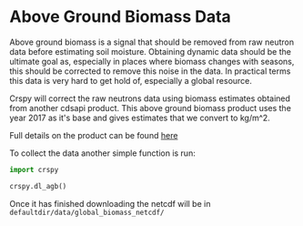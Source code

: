 # **Above Ground Biomass Data**

Above ground biomass is a signal that should be removed from raw neutron data before estimating soil moisture. Obtaining dynamic data should be the ultimate goal as, especially in places where biomass changes with seasons, this should be corrected to remove this noise in the data. In practical terms this data is very hard to get hold of, especially a global resource. 

Crspy will correct the raw neutrons data using biomass estimates obtained from another cdsapi product. This above ground biomass product uses the year 2017 as it's base and gives estimates that we convert to kg/m^2.

Full details on the product can be found [here](http://cci.esa.int/sites/default/files/Biomass_D1.2_%20Product_Specification_Document_v2.pdf)

To collect the data another simple function is run:

```python
import crspy

crspy.dl_agb()
```

Once it has finished downloading the netcdf will be in `defaultdir/data/global_biomass_netcdf/`